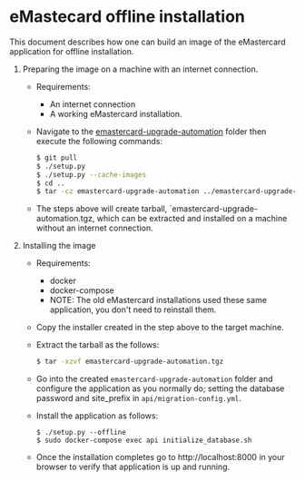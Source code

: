 # eMastecard offline installation

This document describes how one can build an image of the eMastercard
application for offline installation.

1. Preparing the image on a machine with an internet connection.
    - Requirements:
        - An internet connection
        - A working eMastercard installation.
    - Navigate to the [emastercard-upgrade-automation](https://github.com/HISMalawi/emastercard-upgrade-automation) folder then execute the following commands:

        ```bash
        $ git pull
        $ ./setup.py
        $ ./setup.py --cache-images
        $ cd ..
        $ tar -cz emastercard-upgrade-automation ../emastercard-upgrade-automation.tgz
        ```
    - The steps above will create tarball, `emastercard-upgrade-automation.tgz,
      which can be extracted and installed on a machine without an internet connection.

2. Installing the image
    - Requirements:
        - docker
        - docker-compose
        - NOTE: The old eMastercard installations used these same application, you
          don't need to reinstall them.
    - Copy the installer created in the step above to the target machine.
    - Extract the tarball as the follows:

        ```bash
        $ tar -xzvf emastercard-upgrade-automation.tgz
        ```

    - Go into the created `emastercard-upgrade-automation` folder and configure the
      application as you normally do; setting the database password and site_prefix
      in `api/migration-config.yml`.

    - Install the application as follows:
        ```
        $ ./setup.py --offline
        $ sudo docker-compose exec api initialize_database.sh
        ```

    - Once the installation completes go to http://localhost:8000 in your browser to
      verify that application is up and running.
    
